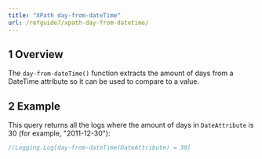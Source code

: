 ```yaml
---
title: "XPath day-from-dateTime"
url: /refguide7/xpath-day-from-datetime/
---
```


## 1 Overview

The `day-from-dateTime()` function extracts the amount of days from a DateTime attribute so it can be used to compare to a value.

## 2 Example

This query returns all the logs where the amount of days in `DateAttribute` is 30 (for example, "2011-12-30"):

```java
//Logging.Log[day-from-dateTime(DateAttribute) = 30]
```
